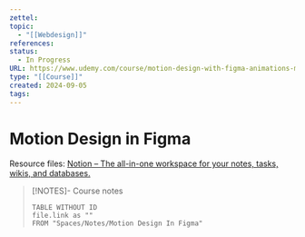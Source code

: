 ```yaml
---
zettel: 
topic:
  - "[[Webdesign]]"
references: 
status:
  - In Progress
URL: https://www.udemy.com/course/motion-design-with-figma-animations-motion-graphics-uxui/?couponCode=JUST4U02223
type: "[[Course]]"
created: 2024-09-05
tags:
---
```

# Motion Design in Figma

Resource files: [Notion – The all-in-one workspace for your notes, tasks, wikis, and databases.](https://danielschifano.notion.site/Motion-Design-with-Figma-Animations-Motion-Graphics-UX-UI-Resources-2024-7414c39e486e4192b5d4ac69e7ee4268)




> [!NOTES]- Course notes
> ```dataview
> TABLE WITHOUT ID
> file.link as ""
> FROM "Spaces/Notes/Motion Design In Figma"
 ```

